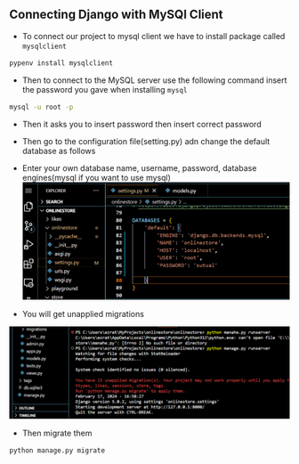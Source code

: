 ## Connecting Django with MySQl Client

- To connect our project to mysql client we have to install package called `mysqlclient`

```bash
pypenv install mysqlclient
```


- Then to connect to the MySQL server use the following command insert the password you gave when installing `mysql`

```bash
mysql -u root -p
```
- Then it asks you to insert password then insert correct password

- Then go to the configuration file(setting.py) adn change the default database as follows 
- Enter your own database name, username, password, database engines(mysql if you want to use mysql)
![Change default database](../Images/change%20database.png)


- You will get unapplied migrations

![Unapplied migrations](../Images/unapplied%20migrations.png)

- Then migrate them

```bash
python manage.py migrate
```

